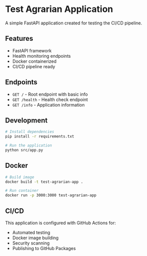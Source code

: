 # Test Agrarian Application

A simple FastAPI application created for testing the CI/CD pipeline.

## Features

- FastAPI framework
- Health monitoring endpoints
- Docker containerized
- CI/CD pipeline ready

## Endpoints

- `GET /` - Root endpoint with basic info
- `GET /health` - Health check endpoint
- `GET /info` - Application information

## Development

```bash
# Install dependencies
pip install -r requirements.txt

# Run the application
python src/app.py
```

## Docker

```bash
# Build image
docker build -t test-agrarian-app .

# Run container
docker run -p 3000:3000 test-agrarian-app
```

## CI/CD

This application is configured with GitHub Actions for:
- Automated testing
- Docker image building
- Security scanning
- Publishing to GitHub Packages
